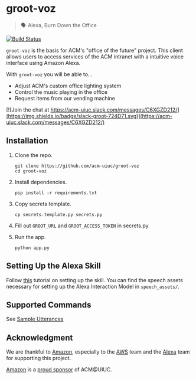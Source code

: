 # groot-voz
> 🗣 Alexa, Burn Down the Office

[![Build Status](https://travis-ci.org/acm-uiuc/groot-voz.svg?branch=master)](https://travis-ci.org/acm-uiuc/groot-voz)

`groot-voz` is the basis for ACM's "office of the future" project. This client allows users to access services of the ACM intranet with a intuitive voice interface using Amazon Alexa.

With `groot-voz` you will be able to...

* Adjust ACM's custom office lighting system
* Control the music playing in the office
* Request items from our vending machine


[![Join the chat at https://acm-uiuc.slack.com/messages/C6XGZD212/](https://img.shields.io/badge/slack-groot-724D71.svg)](https://acm-uiuc.slack.com/messages/C6XGZD212/)

## Installation

1. Clone the repo.

    ```
    git clone https://github.com/acm-uiuc/groot-voz
    cd groot-voz
    ```

2. Install dependencies.

    ```
    pip install -r requirements.txt
    ```

3. Copy secrets template.

    ```
    cp secrets.template.py secrets.py
    ```

4. Fill out `GROOT_URL` and `GROOT_ACCESS_TOKEN` in secrets.py
5. Run the app.

    ```
    python app.py
    ```

## Setting Up the Alexa Skill
Follow [this](https://developer.amazon.com/blogs/post/Tx14R0IYYGH3SKT/Flask-Ask-A-New-Python-Framework-for-Rapid-Alexa-Skills-Kit-Development) tutorial on setting up the skill. You can find the speech assets necessary for setting up the Alexa Interaction Model in `speech_assets/`.

## Supported Commands
See [Sample Utterances](speech_assets/SampleUtterances.txt)


## Acknowledgment
We are thankful to [Amazon](https://github.com/amzn), especially to the [AWS](https://github.com/aws) team and the [Alexa](https://github.com/alexa) team for supporting this project.

[Amazon](https://www.amazon.com/) is a [proud sponsor](https://acm.illinois.edu/sponsors/sponsors_list) of ACM@UIUC. 
